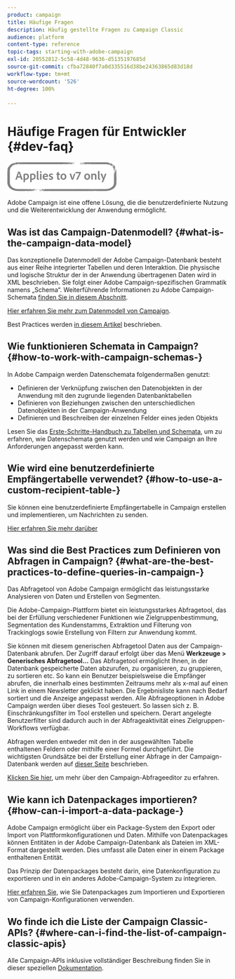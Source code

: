 ```yaml
---
product: campaign
title: Häufige Fragen
description: Häufig gestellte Fragen zu Campaign Classic
audience: platform
content-type: reference
topic-tags: starting-with-adobe-campaign
exl-id: 20552812-5c58-4d48-9636-d5135197685d
source-git-commit: cfba72840f7a0d335516d38be24363865d83d18d
workflow-type: tm+mt
source-wordcount: '526'
ht-degree: 100%

---
```


# Häufige Fragen für Entwickler {#dev-faq}

![](../../assets/v7-only.svg)

Adobe Campaign ist eine offene Lösung, die die benutzerdefinierte Nutzung und die Weiterentwicklung der Anwendung ermöglicht.

## Was ist das Campaign-Datenmodell? {#what-is-the-campaign-data-model}

Das konzeptionelle Datenmodell der Adobe Campaign-Datenbank besteht aus einer Reihe integrierter Tabellen und deren Interaktion. Die physische und logische Struktur der in der Anwendung übertragenen Daten wird in XML beschrieben. Sie folgt einer Adobe Campaign-spezifischen Grammatik namens „Schema“. Weiterführende Informationen zu Adobe Campaign-Schemata [finden Sie in diesem Abschnitt](../../configuration/using/about-schema-edition.md).

[Hier erfahren Sie mehr zum Datenmodell von Campaign](https://helpx.adobe.com/de/campaign/kb/acc-datamodel.html).

Best Practices werden [in diesem Artikel](https://helpx.adobe.com/de/campaign/kb/acc-data-model-best-practices.html) beschrieben.

## Wie funktionieren Schemata in Campaign? {#how-to-work-with-campaign-schemas-}

In Adobe Campaign werden Datenschemata folgendermaßen genutzt:

* Definieren der Verknüpfung zwischen den Datenobjekten in der Anwendung mit den zugrunde liegenden Datenbanktabellen
* Definieren von Beziehungen zwischen den unterschiedlichen Datenobjekten in der Campaign-Anwendung
* Definieren und Beschreiben der einzelnen Felder eines jeden Objekts

Lesen Sie das [Erste-Schritte-Handbuch zu Tabellen und Schemata](../../configuration/using/about-schema-edition.md), um zu erfahren, wie Datenschemata genutzt werden und wie Campaign an Ihre Anforderungen angepasst werden kann.

## Wie wird eine benutzerdefinierte Empfängertabelle verwendet? {#how-to-use-a-custom-recipient-table-}

Sie können eine benutzerdefinierte Empfängertabelle in Campaign erstellen und implementieren, um Nachrichten zu senden.

[Hier erfahren Sie mehr darüber](../../configuration/using/about-custom-recipient-table.md)

## Was sind die Best Practices zum Definieren von Abfragen in Campaign? {#what-are-the-best-practices-to-define-queries-in-campaign-}

Das Abfragetool von Adobe Campaign ermöglicht das leistungsstarke Analysieren von Daten und Erstellen von Segmenten.

Die Adobe-Campaign-Plattform bietet ein leistungsstarkes Abfragetool, das bei der Erfüllung verschiedener Funktionen wie Zielgruppenbestimmung, Segmentation des Kundenstamms, Extraktion und Filterung von Trackinglogs sowie Erstellung von Filtern zur Anwendung kommt.

Sie können mit diesem generischen Abfragetool Daten aus der Campaign-Datenbank abrufen. Der Zugriff darauf erfolgt über das Menü **Werkzeuge > Generisches Abfragetool...** Das Abfragetool ermöglicht Ihnen, in der Datenbank gespeicherte Daten abzurufen, zu organisieren, zu gruppieren, zu sortieren etc. So kann ein Benutzer beispielsweise die Empfänger abrufen, die innerhalb eines bestimmten Zeitraums mehr als x-mal auf einen Link in einem Newsletter geklickt haben. Die Ergebnisliste kann nach Bedarf sortiert und die Anzeige angepasst werden. Alle Abfrageoptionen in Adobe Campaign werden über dieses Tool gesteuert. So lassen sich z. B. Einschränkungsfilter im Tool erstellen und speichern. Derart angelegte Benutzerfilter sind dadurch auch in der Abfrageaktivität eines Zielgruppen-Workflows verfügbar.

Abfragen werden entweder mit den in der ausgewählten Tabelle enthaltenen Feldern oder mithilfe einer Formel durchgeführt. Die wichtigsten Grundsätze bei der Erstellung einer Abfrage in der Campaign-Datenbank werden auf [dieser Seite](../../platform/using/about-queries-in-campaign.md) beschrieben.

[Klicken Sie hier](../../workflow/using/query.md), um mehr über den Campaign-Abfrageeditor zu erfahren.

## Wie kann ich Datenpackages importieren? {#how-can-i-import-a-data-package-}

Adobe Campaign ermöglicht über ein Package-System den Export oder Import von Plattformkonfigurationen und Daten. Mithilfe von Datenpackages können Entitäten in der Adobe Campaign-Datenbank als Dateien im XML-Format dargestellt werden. Dies umfasst alle Daten einer in einem Package enthaltenen Entität.

Das Prinzip der Datenpackages besteht darin, eine Datenkonfiguration zu exportieren und in ein anderes Adobe-Campaign-System zu integrieren.

[Hier erfahren Sie](../../platform/using/working-with-data-packages.md), wie Sie Datenpackages zum Importieren und Exportieren von Campaign-Konfigurationen verwenden.

## Wo finde ich die Liste der Campaign Classic-APIs? {#where-can-i-find-the-list-of-campaign-classic-apis}

Alle Campaign-APIs inklusive vollständiger Beschreibung finden Sie in dieser speziellen [Dokumentation](https://docs.adobe.com/content/help/en/campaign-classic/technicalresources/api/index.html).
